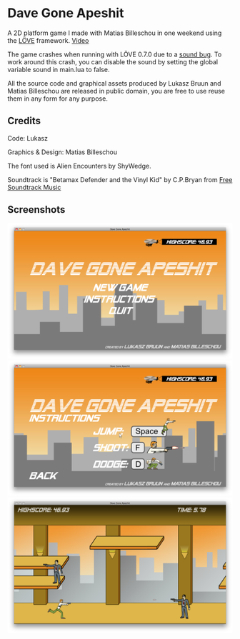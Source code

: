 Dave Gone Apeshit
=================

A 2D platform game I made with Matias Billeschou in one weekend using the [LÖVE](http://love2d.org) framework. [Video](http://www.youtube.com/watch?v=W36heR9GUMk)

The game crashes when running with LÖVE 0.7.0 due to a [sound bug](https://bitbucket.org/rude/love/issue/169/crash-when-playing-sound-on-mac-os-x). To work around this crash, you can disable the sound by setting the global variable sound in main.lua to false.

All the source code and graphical assets produced by Lukasz Bruun and Matias Billeschou are released in public domain, you are free to use reuse them in any form for any purpose.

Credits
-------

Code: Lukasz

Graphics & Design: Matias Billeschou

The font used is Alien Encounters by ShyWedge. 

Soundtrack is "Betamax Defender and the Vinyl Kid" by C.P.Bryan from [Free Soundtrack Music](http://freesoundtrackmusic.com)

Screenshots
-----------

<img src="https://github.com/lukaszdk/Dave-Gone-Apeshit/raw/master/screenshots/menu.png">
<img src="https://github.com/lukaszdk/Dave-Gone-Apeshit/raw/master/screenshots/instructions.png">
<img src="https://github.com/lukaszdk/Dave-Gone-Apeshit/raw/master/screenshots/ingame.png">
